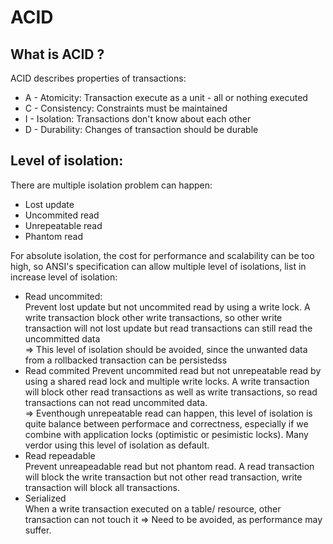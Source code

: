 # ACID

## What is ACID ?

ACID describes properties of transactions:

* A - Atomicity: Transaction execute as a unit - all or nothing executed
* C - Consistency: Constraints must be maintained
* I - Isolation: Transactions don't know about each other
* D - Durability: Changes of transaction should be durable

## Level of isolation:

There are multiple isolation problem can happen:

* Lost update
* Uncommited read
* Unrepeatable read
* Phantom read

For absolute isolation, the cost for performance and scalability can be too high, so ANSI's specification can allow multiple level of isolations, list in increase level of isolation:

* Read uncommited:  
  Prevent lost update but not uncommited read by using a write lock. A write transaction block other write transactions, so other write transaction will not lost update but read transactions can still read the uncommitted data  
  => This level of isolation should be avoided, since the unwanted data from a rollbacked transaction can be persistedss
* Read commited
  Prevent uncommited read but not unrepeatable read by using a shared read lock and multiple write locks. A write transaction will block other read transactions as well as write transactions, so read transactions can not read uncommited data.  
  => Eventhough unrepeatable read can happen, this level of isolation is quite balance between performace and correctness, especially if we combine with application locks (optimistic or pesimistic locks). Many verdor using this level of isolation as default.
* Read repeadable  
  Prevent unreapeadable read but not phantom read. A read transaction will block the write transaction but not other read transaction, write transaction will block all transactions.
* Serialized  
  When a write transaction executed on a table/ resource, other transaction can not touch it
  => Need to be avoided, as performance may suffer.
  